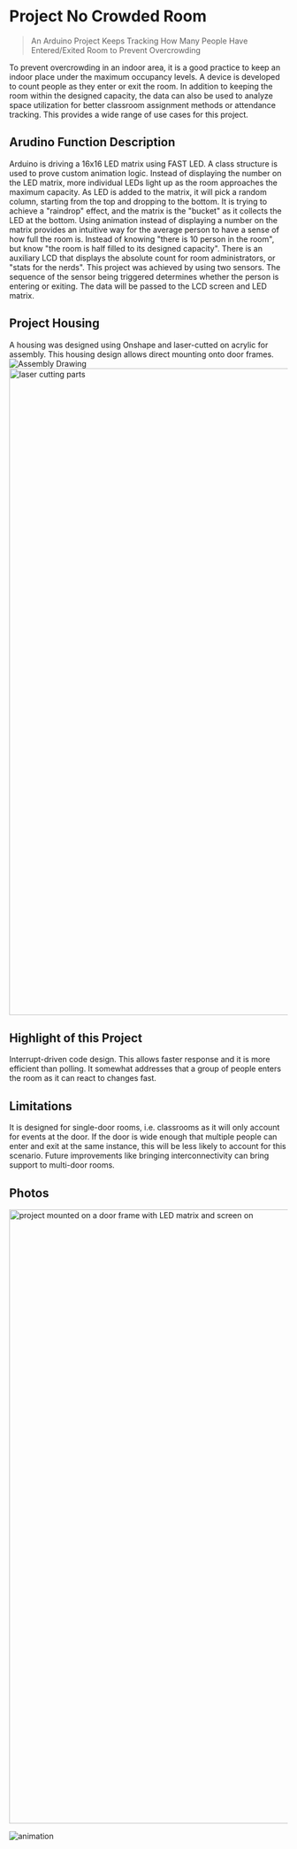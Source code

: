 # Project No Crowded Room
> An Arduino Project Keeps Tracking How Many People Have Entered/Exited Room to Prevent Overcrowding 

To prevent overcrowding in an indoor area, it is a good practice to keep an indoor place under the maximum occupancy levels. A device is developed to count people as they enter or exit the room. In addition to keeping the room within the designed capacity, the data can also be used to analyze space utilization for better classroom assignment methods or attendance tracking. This provides a wide range of use cases for this project. 


## Arudino Function Description
Arduino is driving a 16x16 LED matrix using FAST LED. A class structure is used to prove custom animation logic. Instead of displaying the number on the LED matrix, more individual LEDs light up as the room approaches the maximum capacity. As LED is added to the matrix, it will pick a random column, starting from the top and dropping to the bottom. It is trying to achieve a "raindrop" effect, and the matrix is the "bucket" as it collects the LED at the bottom.
Using animation instead of displaying a number on the matrix provides an intuitive way for the average person to have a sense of how full the room is. Instead of knowing "there is 10 person in the room", but know "the room is half filled to its designed capacity". There is an auxiliary LCD that displays the absolute count for room administrators, or "stats for the nerds". 
This project was achieved by using two sensors. The sequence of the sensor being triggered determines whether the person is entering or exiting. The data will be passed to the LCD screen and LED matrix.

## Project Housing
A housing was designed using Onshape and laser-cutted on acrylic for assembly. This housing design allows direct mounting onto door frames.
![Assembly Drawing ](https://github.com/Zhang563/No-Crowded-Room/assets/60804083/e5383037-7aed-4070-a210-393a6e41237a)
<img width="1168" alt="laser cutting parts" src="https://github.com/Zhang563/No-Crowded-Room/assets/60804083/7dfb2fb7-595b-475a-a8ce-9d328269a554">

## Highlight of this Project
Interrupt-driven code design. This allows faster response and it is more efficient than polling. It somewhat addresses that a group of people enters the room as it can react to changes fast.

## Limitations
It is designed for single-door rooms, i.e. classrooms as it will only account for events at the door. If the door is wide enough that multiple people can enter and exit at the same instance, this will be less likely to account for this scenario. Future improvements like bringing interconnectivity can bring support to multi-door rooms. 

## Photos

<img width="1109" alt="project mounted on a door frame with LED matrix and screen on" src="https://github.com/Zhang563/No-Crowded-Room/assets/60804083/19c7023b-f6ca-498b-b201-f3c1d54b982c">

![animation](https://github.com/Zhang563/No-Crowded-Room/assets/60804083/67c21f71-8ac5-4d1b-b39c-b543264b5f42)

